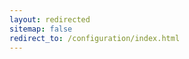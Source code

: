 ```yaml
---
layout: redirected
sitemap: false
redirect_to: /configuration/index.html
---
```


<!-- Note to authors: This file was created in December 2016. Feel free to remove it after a few months... -->

